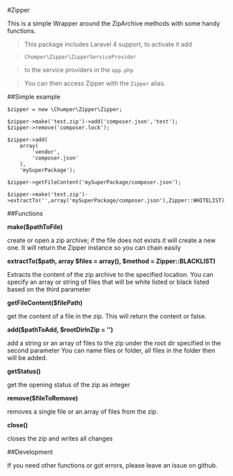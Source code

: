 #Zipper

This is a simple Wrapper around the ZipArchive methods with some handy functions.

> This package includes Laravel 4 support, to activate it add

> `Chumper\Zipper\ZipperServiceProvider`

> to the service providers in the `app.php`

> You can then access Zipper with the `Zipper` alias.

##Simple example

	$zipper = new \Chumper\Zipper\Zipper;

    $zipper->make('test.zip')->add('composer.json','test');
    $zipper->remove('composer.lock');

    $zipper->add(
        array(
            'vendor',
            'composer.json'
        ),
        'mySuperPackage');

    $zipper->getFileContent('mySuperPackage/composer.json');
	
    $zipper->make('test.zip')->extractTo('',array('mySuperPackage/composer.json'),Zipper::WHITELIST);

##Functions

**make($pathToFile)**

create or open a zip archive; if the file does not exists it will create a new one.
It will return the Zipper instance so you can chain easily


**extractTo($path, array $files = array(), $method = Zipper::BLACKLIST)**

Extracts the content of the zip archive to the specified location.
You can specify an array or string of files that will be white listed or black listed based on the third parameter


**getFileContent($filePath)**

get the content of a file in the zip. This will return the content or false.


**add($pathToAdd, $rootDirInZip = '')**

add a string or an array of files to the zip under the root dir specified in the second parameter
You can name files or folder, all files in the folder then will be added.


**getStatus()**

get the opening status of the zip as integer


**remove($fileToRemove)**

removes a single file or an array of files from the zip.


**close()**

closes the zip and writes all changes

##Development

If you need other functions or got errors, please leave an issue on github.
